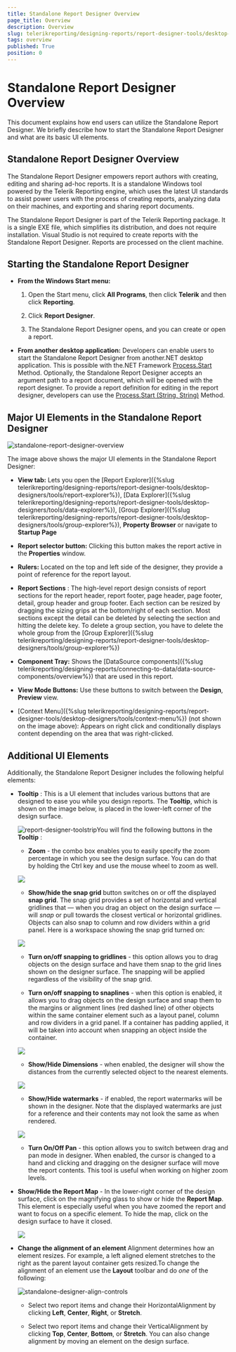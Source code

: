 ```yaml
---
title: Standalone Report Designer Overview
page_title: Overview 
description: Overview
slug: telerikreporting/designing-reports/report-designer-tools/desktop-designers/standalone-report-designer/overview
tags: overview
published: True
position: 0
---
```


# Standalone Report Designer Overview

This document explains how end users can utilize the Standalone Report Designer. We briefly describe how to start the Standalone Report Designer and what are its basic UI elements. 

## Standalone Report Designer Overview

The Standalone Report Designer empowers report authors with creating, editing and sharing ad-hoc reports. It is a standalone Windows tool powered by the Telerik Reporting engine, which uses the latest UI standards to assist power users with the process of creating reports, analyzing data on their machines, and exporting and sharing report documents. 

The Standalone Report Designer is part of the Telerik Reporting package. It is a single EXE file, which simplifies its distribution, and does not require installation. Visual Studio is not required to create reports with the Standalone Report Designer. Reports are processed on the client machine. 

## Starting the Standalone Report Designer

* __From the Windows Start menu:__ 

   1. Open the Start menu, click __All Programs__, then click  __Telerik__ and then click __Reporting__. 

   1. Click __Report Designer__. 

   1. The Standalone Report Designer opens, and you can create or open a report. 

* __From another desktop application:__ Developers can enable users to start the Standalone Report Designer from another.NET desktop application. This is possible with the.NET Framework [Process.Start](http://msdn.microsoft.com/en-us/library/vstudio/system.diagnostics.process.start) Method. Optionally, the Standalone Report Designer accepts an argument path to a report document, which will be opened with the report designer. To provide a report definition for editing in the report designer, developers can use the [Process.Start (String, String)](http://msdn.microsoft.com/en-us/library/vstudio/h6ak8zt5) Method. 


## Major UI Elements in the Standalone Report Designer  

  ![standalone-report-designer-overview](images/Designer/standalone-report-designer-overview.png)

The image above shows the major UI elements in the Standalone Report Designer: 

* __View tab:__ Lets you open the [Report Explorer]({%slug telerikreporting/designing-reports/report-designer-tools/desktop-designers/tools/report-explorer%}), [Data Explorer]({%slug telerikreporting/designing-reports/report-designer-tools/desktop-designers/tools/data-explorer%}), [Group Explorer]({%slug telerikreporting/designing-reports/report-designer-tools/desktop-designers/tools/group-explorer%}), __Property Browser__ or navigate to __Startup Page__ 

* __Report selector button:__ Clicking this button makes the report active in the __Properties__ window. 

* __Rulers:__ Located on the top and left side of the designer, they provide a point of reference for the report layout. 

* __Report Sections__ : The high-level report design consists of report sections for the report header, report footer, page header, page footer, detail, group header and group footer. Each section can be resized by dragging the sizing grips at the bottom/right of each section. Most sections except the detail can be deleted by selecting the section and hitting the delete key. To delete a group section, you have to delete the whole group from the [Group Explorer]({%slug telerikreporting/designing-reports/report-designer-tools/desktop-designers/tools/group-explorer%})

* __Component Tray:__ Shows the [DataSource components]({%slug telerikreporting/designing-reports/connecting-to-data/data-source-components/overview%}) that are used in this report. 

* __View Mode Buttons:__ Use these buttons to switch between the __Design__, __Preview__ view. 

* [Context Menu]({%slug telerikreporting/designing-reports/report-designer-tools/desktop-designers/tools/context-menu%}) (not shown on the image above): Appears on right click and conditionally displays content depending on the area that was right-clicked. 


## Additional UI Elements

Additionally, the Standalone Report Designer includes the following helpful elements: 

* __Tooltip__ : This is a UI element that includes various buttons that are designed to ease you while you design reports. The __Tooltip__, which is shown on the image below, is placed in the lower-left corner of the design surface. 

  ![report-designer-toolstrip](images/Designer/report-designer-toolstrip.png)You will find the following buttons in the __Tooltip__ :

   + __Zoom__ - the combo box enables you to easily specify the zoom percentage in which you see the design surface. You can do that by holding the Ctrl key and use the mouse wheel to zoom as well. 

  ![](images/snapGrid.png)

   + __Show/hide the snap grid__ button switches on or off the displayed __snap grid__. The snap grid provides a set of horizontal and vertical gridlines that — when you drag an object on the design surface — will *snap* or pull towards the closest vertical or horizontal gridlines. Objects can also snap to column and row dividers within a grid panel. Here is a workspace showing the snap grid turned on: 

  ![](images/snapGrid1.png)

   + __Turn on/off snapping to gridlines__ - this option allows you to drag objects on the design surface and have them snap to the grid lines shown on the designer surface. The snapping will be applied regardless of the visibility of the snap grid. 

   + __Turn on/off snapping to snaplines__ - when this option is enabled, it allows you to drag objects on the design surface and snap them to the margins or alignment lines (red dashed line) of other objects within the same container element such as a layout panel, column and row dividers in a grid panel. If a container has padding applied, it will be taken into account when snapping an object inside the container. 

  ![](images/snapGrid2.png)

   + __Show/Hide Dimensions__ - when enabled, the designer will show the distances from the currently selected object to the nearest elements. 

  ![](images/snapGrid3.png)

   + __Show/Hide watermarks__ - if enabled, the report watermarks will be shown in the designer. Note that the displayed watermarks are just for a reference and their contents may not look the same as when rendered. 

  ![](images/snapGrid3.png)

   + __Turn On/Off Pan__ - this option allows you to switch between drag and pan mode in designer. When enabled, the cursor is changed to a hand and clicking and dragging on the designer surface will move the report contents. This tool is useful when working on higher zoom levels. 

* __Show/Hide the Report Map__ - In the lower-right corner of the design surface, click on the magnifying glass to show or hide the __Report Map__. This element is especially useful when you have zoomed the report and want to focus on a specific element. To hide the map, click on the design surface to have it closed. 

  ![](images/snapGrid4.png)

* __Change the alignment of an element__ Alignment determines how an element resizes. For example, a left aligned element stretches to the right as the parent layout container gets resized.To change the alignment of an element use the __Layout__ toolbar and do *one* of the following: 

  ![standalone-designer-align-controls](images/Designer/standalone-designer-align-controls.png)

   + Select two report items and change their HorizontalAlignment by clicking __Left__, __Center__, __Right__, or __Stretch__. 

   + Select two report items and change their VerticalAlignment by clicking __Top__, __Center__, __Bottom__, or __Stretch__. You can also change alignment by moving an element on the design surface.

